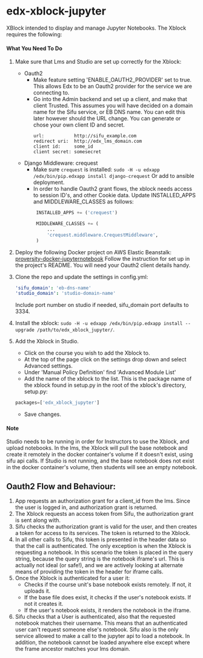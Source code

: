 # edx-xblock-jupyter

XBlock intended to display and manage Jupyter Notebooks.
The Xblock requires the following:

#### What You Need To Do

1. Make sure that Lms and Studio are set up correctly for the Xblock:
    - Oauth2
        * Make feature setting 'ENABLE_OAUTH2_PROVIDER' set to true. This allows Edx to be an Oauth2 provider
          for the service we are connecting to.
        * Go into the Admin backend and set up a client, and make that client Trusted.
          This assumes you will have decided on a domain name for the Sifu service, or EB DNS name.
          You can edit this later however should the URL change. You can generate or chose your own
          client ID and secret.
          ```text
          url:           http://sifu_example.com
          redirect uri:  http://edx_lms_domain.com
          client id:     some_id
          client secret: somesecret
          ```
    - Django Middleware: crequest
        * Make sure ```crequest``` is installed: ```sudo -H -u edxapp /edx/bin/pip.edxapp install django-crequest```
          Or add to ansible deployment.
        * In order to handle Oauth2 grant flows, the xblock needs access to session ID's, and other Cookie data.
          Update  INSTALLED_APPS and MIDDLEWARE_CLASSES as follows:
          ```.py
           INSTALLED_APPS += ('crequest')

           MIDDLEWARE_CLASSES += (
               ...
               'crequest.middleware.CrequestMiddleware',
           )
           ```
2. Deploy the following Docker project on AWS Elastic Beanstalk: [proversity-docker-jupyternotebook](https://github.com/proversity-org/proversity-docker-jupyternotebook)
Follow the instruction for set up in the project's README. You will need your Oauth2 client details handy.

3. Clone the repo and update the settings in config.yml:
    ```yml
    'sifu_domain': 'eb-dns-name'
    'studio_domain': 'studio-domain-name'    
    ```
    Include port number on studio if needed, sifu_domain port defaults to 3334.

4. Install the xblock: ```sudo -H -u edxapp /edx/bin/pip.edxapp install --upgrade /path/to/edx_xblock_jupyter/```.

5. Add the Xblock in Studio.

    - Click on the course you wish to add the Xblock to.
    - At the top of the page click on the settings drop down and select Advanced settings.
    - Under 'Manual Policy Definition' find 'Advanced Module List'
    - Add the name of the xblock to the list. This is the package name of the xblock found in setup.py in the root of the xblock's directory,
    setup.py:
    ```py
    packages=['edx_xblock_jupyter']
    ```
    - Save changes.

#### Note

Studio needs to be running in order for Instructors to use the Xblock, and upload notebooks. In the lms, the Xblock will pull the base notebook and create it remotely in the docker container's volume if it doesn't exist, using sifu api calls. If Studio is not running, and the base notebook does not exist in the docker container's volume, then students will see an empty notebook.

## Oauth2 Flow and Behaviour:

1. App requests an authorization grant for a client_id from the lms. Since the user is logged in, and authorization grant is returned.
2. The Xblock requests an access token from Sifu, the authorization grant is sent along with.
3. Sifu checks the authorization grant is valid for the user, and then creates a token for access to its services. The token is returned to the Xblock.
4. In all other calls to Sifu, this token is presented in the header data so that the call is authenticated. The only exception is when the Xblock is requesting a notebook. In this scenario the token is placed in the query string, because the query string is the notebook iframe's url. This is actually not ideal (or safe!), and we are actively looking at alternate means of providing the token in the header for iframe calls.
5. Once the Xblock is authenticated for a user it:
    - Checks if the course unit's base notebook exists remotely. If not, it uploads it.
    - If the base file does exist, it checks if the user's notebook exists. If not it creates it.
    - If the user's notebook exists, it renders the notebook in the iframe.
6. Sifu checks that a User is authenticated, also that the requested notebook matches their username. This means that an authenticated user can't request someone else's notebook. Sifu also is the only service allowed to make a call to the jupyter api to load a notebook. In addition, the notebook cannot be loaded anywhere else except where the frame ancestor matches your lms domain.

